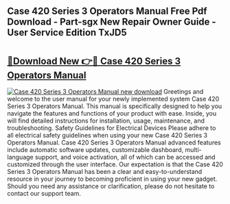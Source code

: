 ## Case 420 Series 3 Operators Manual Free Pdf Download - Part-sgx New Repair Owner Guide - User Service Edition TxJD5

# <h2><a href="http://bc65505.oget.top/?id=Case+420+Series+3+Operators+Manual">🔗Download New 👉🔴 Case 420 Series 3 Operators Manual</a></h2>

[![Case 420 Series 3 Operators Manual new download](https://i.imgur.com/5g1atiW.png)](http://bc65505.oget.top/?id=Case+420+Series+3+Operators+Manual)
Greetings and welcome to the user manual for your newly implemented system Case 420 Series 3 Operators Manual. This manual is specifically designed to help you navigate the features and functions of your product with ease. Inside, you will find detailed instructions for installation, usage, maintenance, and troubleshooting. Safety Guidelines for Electrical Devices Please adhere to all electrical safety guidelines when using your new Case 420 Series 3 Operators Manual. Case 420 Series 3 Operators Manual advanced features include automatic software updates, customizable dashboard, multi-language support, and voice activation, all of which can be accessed and customized through the user interface. Our expectation is that the Case 420 Series 3 Operators Manual has been a clear and easy-to-understand resource in your journey to becoming proficient in using your new gadget. Should you need any assistance or clarification, please do not hesitate to contact our support team.
